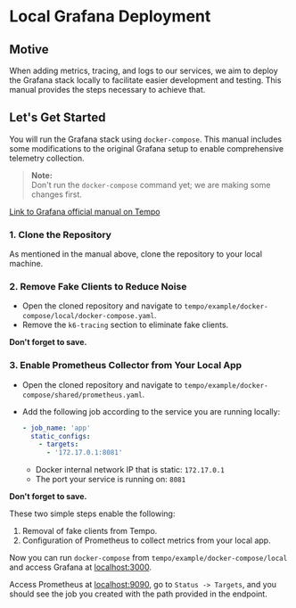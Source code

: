 # Local Grafana Deployment

## Motive

When adding metrics, tracing, and logs to our services, we aim to deploy the Grafana stack locally to facilitate easier development and testing. This manual provides the steps necessary to achieve that.

## Let's Get Started

You will run the Grafana stack using `docker-compose`. This manual includes some modifications to the original Grafana setup to enable comprehensive telemetry collection.

> **Note:**  
> Don't run the `docker-compose` command yet; we are making some changes first.

[Link to Grafana official manual on Tempo](https://grafana.com/docs/tempo/latest/getting-started/docker-example/)

### 1. Clone the Repository

As mentioned in the manual above, clone the repository to your local machine.

### 2. Remove Fake Clients to Reduce Noise

- Open the cloned repository and navigate to `tempo/example/docker-compose/local/docker-compose.yaml`.
- Remove the `k6-tracing` section to eliminate fake clients.

**Don't forget to save.**

### 3. Enable Prometheus Collector from Your Local App

- Open the cloned repository and navigate to `tempo/example/docker-compose/shared/prometheus.yaml`.
- Add the following job according to the service you are running locally:

    ```yaml
    - job_name: 'app'
      static_configs:
        - targets:
          - '172.17.0.1:8081'
    ```

    - Docker internal network IP that is static: `172.17.0.1`
    - The port your service is running on: `8081`

**Don't forget to save.**

These two simple steps enable the following:
1. Removal of fake clients from Tempo.
2. Configuration of Prometheus to collect metrics from your local app.

Now you can run `docker-compose` from `tempo/example/docker-compose/local` and access Grafana at [localhost:3000](http://localhost:3000).

Access Prometheus at [localhost:9090](http://localhost:9090), go to `Status -> Targets`, and you should see the job you created with the path provided in the endpoint.

